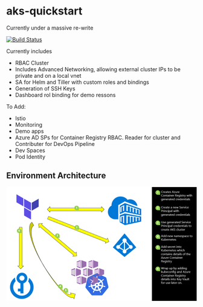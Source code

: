 # aks-quickstart

Currently under a massive re-write

[![Build Status](https://dev.azure.com/jimpaine-msft/github%20pipelines/_apis/build/status/JimPaine.aks-quickstart?branchName=master)](https://dev.azure.com/jimpaine-msft/github%20pipelines/_apis/build/status/JimPaine.aks-quickstart?branchName=master)

Currently includes
- RBAC Cluster
- Includes Advanced Networking, allowing external cluster IPs to be private and on a local vnet
- SA for Helm and Tiller with custom roles and bindings
- Generation of SSH Keys
- Dashboard rol binding for demo ressons

To Add:
- Istio
- Monitoring
- Demo apps
- Azure AD SPs for Container Registry RBAC. Reader for cluster and Contributer for DevOps Pipeline
- Dev Spaces
- Pod Identity

## Environment Architecture

![architecture](https://raw.githubusercontent.com/JimPaine/images/master/architecture.PNG)
